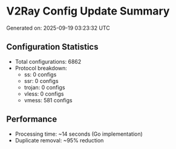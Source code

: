 # V2Ray Config Update Summary
Generated on: 2025-09-19 03:23:32 UTC

## Configuration Statistics
- Total configurations: 6862
- Protocol breakdown:
  - ss: 0 configs
  - ssr: 0 configs
  - trojan: 0 configs
  - vless: 0 configs
  - vmess: 581 configs

## Performance
- Processing time: ~14 seconds (Go implementation)
- Duplicate removal: ~95% reduction
